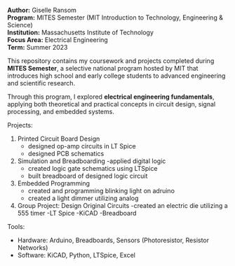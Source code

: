 **Author:** Giselle Ransom  
**Program:** MITES Semester (MIT Introduction to Technology, Engineering & Science)  
**Institution:** Massachusetts Institute of Technology  
**Focus Area:** Electrical Engineering  
**Term:** Summer 2023  

This repository contains my coursework and projects completed during **MITES Semester**, a selective national program hosted by MIT that introduces high school and early college students to advanced engineering and scientific research.  

Through this program, I explored **electrical engineering fundamentals**, applying both theoretical and practical concepts in circuit design, signal processing, and embedded systems.  

Projects:
1. Printed Circuit Board Design
   - designed op-amp circuits in LT Spice
   - designed PCB schematics
2. Simulation and Breadboarding
   -applied digital logic
   - created logic gate schematics using LTSpice
   - built breadboard of designed logic circuit
3. Embedded Programming
   - created and programming blinking light on adruino
   - created a light dimmer utilizing analog
4. Group Project: Design Original Circuits
   -created an electric die utilizing a 555 timer
     -LT Spice
     -KiCAD
     -Breadboard

Tools:
- Hardware: Arduino, Breadboards, Sensors (Photoresistor, Resistor Networks)
- Software: KiCAD, Python, LTSpice, Excel
